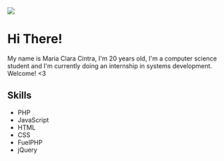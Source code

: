 <img src="https://i.pinimg.com/originals/a1/12/2f/a1122fd58f197982b938ca698e677e0f.jpg">

# Hi There!
<p> My name is Maria Clara Cintra, I'm 20 years old, I'm a computer science student and I'm currently doing an internship in systems development. Welcome! <3 </p>

## Skills
- PHP
- JavaScript
- HTML
- CSS
- FuelPHP
- jQuery
